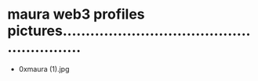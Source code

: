 # maura web3 profiles pictures.........................................................
- 0xmaura (1).jpg
